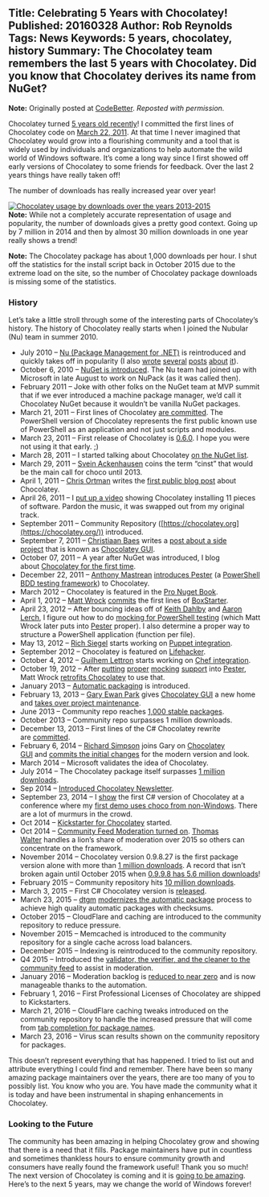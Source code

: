 Title: Celebrating 5 Years with Chocolatey!
Published: 20160328
Author: Rob Reynolds
Tags: News
Keywords: 5 years, chocolatey, history
Summary: The Chocolatey team remembers the last 5 years with Chocolatey. Did you know that Chocolatey derives its name from NuGet?
---
**Note:** Originally posted at [CodeBetter](http://codebetter.com/robreynolds/2016/03/28/5-years-with-chocolatey/). *Reposted with permission.*

Chocolatey turned [5 years old recently](https://twitter.com/ferventcoder/status/712410862611341312)! I committed the first lines of Chocolatey code on [March 22, 2011](https://github.com/ferventcoder/nugetpackages/commit/d16ed7ac675395b3bb8ecee90fb13efb03d4b619). At that time I never imagined that Chocolatey would grow into a flourishing community and a tool that is widely used by individuals and organizations to help automate the wild world of Windows software. It’s come a long way since I first showed off early versions of Chocolatey to some friends for feedback. Over the last 2 years things have really taken off!

The number of downloads has really increased year over year!

[![Chocolatey usage by downloads over the years 2013-2015](https://pbs.twimg.com/media/CbnRP_CVIAETF3j.jpg:large)](https://twitter.com/ferventcoder/status/700821290303623169)  
**Note:** While not a completely accurate representation of usage and popularity, the number of downloads gives a pretty good context. Going up by 7 million in 2014 and then by almost 30 million downloads in one year really shows a trend!

**Note:** The Chocolatey package has about 1,000 downloads per hour. I shut off the statistics for the install script back in October 2015 due to the extreme load on the site, so the number of Chocolatey package downloads is missing some of the statistics.

### History

Let’s take a little stroll through some of the interesting parts of Chocolatey’s history. The history of Chocolatey really starts when I joined the Nubular (Nu) team in summer 2010.

- July 2010 – [Nu (Package Management for .NET)](https://www.youtube.com/watch?v=IvxAa4XURss) is reintroduced and quickly takes off in popularity (I also [wrote](http://ferventcoder.com/archive/2010/07/15/gems---package-management-for-.net.aspx) [several](http://ferventcoder.com/archive/2010/07/16/how-to---gems-and-.net.aspx) [posts](http://ferventcoder.com/archive/2010/07/17/how-to-ndash-gems-and-.net-ndash-dependencies-references.aspx) [about](http://ferventcoder.com/archive/2010/07/19/gems-for-.net-ndash-community-response.aspx) [it](http://ferventcoder.com/archive/2010/07/26/the-future-of-.net-open-source-software-delivery.aspx)).
- October 6, 2010 – [NuGet is introduced](http://ferventcoder.com/archive/2010/10/06/the-evolution-of-package-management-for-.net.aspx). The Nu team had joined up with Microsoft in late August to work on NuPack (as it was called then).
- February 2011 – Joke with other folks on the NuGet team at MVP summit that if we ever introduced a machine package manager, we’d call it Chocolatey NuGet because it wouldn’t be vanilla NuGet packages.
- March 21, 2011 – First lines of Chocolatey [are committed](https://github.com/ferventcoder/nugetpackages/commit/d16ed7ac675395b3bb8ecee90fb13efb03d4b619). The PowerShell version of Chocolatey represents the first public known use of PowerShell as an application and not just scripts and modules.
- March 23, 2011 – First release of Chocolatey is [0.6.0](https://www.nuget.org/packages/chocolatey/0.6.0). I hope you were not using it that early. ;)
- March 28, 2011 – I started talking about Chocolatey [on the NuGet list](http://nuget.codeplex.com/discussions/251435).
- March 29, 2011 – [Svein Ackenhausen](https://twitter.com/ackenpacken) coins the term “cinst” that would be the main call for choco until 2013.
- April 1, 2011 – [Chris Ortman](https://twitter.com/chriso) writes the [first public blog post](https://chrisortman.wordpress.com/2011/04/01/getting-started-with-chocolatey/) about Chocolatey.
- April 26, 2011 – I [put up a video](https://www.youtube.com/watch?v=N-hWOUL8roU) showing Chocolatey installing 11 pieces of software. Pardon the music, it was swapped out from my original track.
- September 2011 – Community Repository ([https://chocolatey.org](https://chocolatey.org/)) introduced.
- September 7, 2011 – [Christiaan Baes](https://twitter.com/chrissie1) writes a [post about a side project](https://web.archive.org/web/20110926191629/http://blogs.lessthandot.com/index.php/DesktopDev/MSTech/chocolatey-gui) that is known as [Chocolatey GUI](https://github.com/chocolatey/ChocolateyGUI#features).
- October 07, 2011 – A year after NuGet was introduced, I blog about [Chocolatey for the first time](http://ferventcoder.com/archive/2011/10/07/letrsquos-get-chocolatey-kind-of-like-apt-get-for-windows.aspx).
- December 22, 2011 – [Anthony Mastrean](https://twitter.com/anthonymastrean/) [introduces Pester](https://github.com/chocolatey/chocolatey/pull/43) (a [PowerShell BDD testing framework](https://github.com/Pester/Pester)) to Chocolatey.
- March 2012 – Chocolatey is featured in the [Pro Nuget Book](http://www.amazon.com/Pro-NuGet-Experts-Voice-Microsoft/dp/1430241918/).
- April 1, 2012 – [Matt Wrock](https://twitter.com/mwrockx) [commits](https://github.com/mwrock/boxstarter/commit/2d96de030cf5f45b42690c3e01847f632b4e37e6) the first lines of [BoxStarter](http://boxstarter.org/).
- April 23, 2012 – After bouncing ideas off of [Keith Dahlby](https://twitter.com/dahlbyk) and [Aaron Lerch](https://twitter.com/aaronlerch), I figure out how to do [mocking for PowerShell testing](https://github.com/chocolatey/chocolatey/commit/3533d00a835c11aaba9aa3f34ff9d052496ff696#diff-48c72ff2102462265651d53d3d4e374f) (which Matt Wrock later puts into [Pester](https://github.com/pester/Pester) proper). I also determine a proper way to structure a PowerShell application (function per file).
- May 13, 2012 – [Rich Siegel](https://twitter.com/rismoney) starts working on [Puppet integration](https://github.com/chocolatey/puppet-chocolatey/commit/1c5f52ea0f06d109a9c24ba803dbd924f74d66a4).
- September 2012 – Chocolatey is featured on [Lifehacker](http://lifehacker.com/5942417/chocolatey-brings-lightning-quick-linux-style-package-management-to-windows).
- October 4, 2012 – [Guilhem Lettron](https://twitter.com/guilhemlettron) starts working on [Chef integration](https://github.com/chocolatey/chocolatey-cookbook/commit/99e151ca271ba8bf0f1e200a363649ceebf66daa).
- October 19, 2012 – After [putting](https://github.com/pester/Pester/commit/84d5acbab1d809a121378048908dd2a8b2dfefc9) [proper](https://github.com/pester/Pester/commit/ec77ceab7ba99bec93376ad6ca1f6f2d5dfc9d22) [mocking](https://github.com/pester/Pester/commit/4178c343a6574a8a9521be8a77006572fc49e311) [support](https://github.com/pester/Pester/commit/dd7dca288bf5d7258532243687b3f6b6e4936af3) into [Pester](https://github.com/pester/Pester), Matt Wrock [retrofits Chocolatey](https://github.com/chocolatey/chocolatey/commit/654703b9d4388eb385776986ce6d0ee53485a146) to use that.
- January 2013 – [Automatic packaging](https://github.com/chocolatey/choco/wiki/AutomaticPackages) is introduced.
- February 13, 2013 – [Gary Ewan Park](https://twitter.com/gep13) gives [Chocolatey GUI](https://chocolatey.org/packages/ChocolateyGUI) a new home and [takes over project maintenance](https://github.com/chocolatey/ChocolateyGUI/commit/c722821573cafce6bfb50760618a8c1803e76e7f).
- June 2013 – Community repo reaches [1,000 stable packages](http://ferventcoder.com/archive/2013/06/01/chocolatey-official-public-feed-now-has-1000-stable-packages.aspx).
- October 2013 – Community repo surpasses 1 million downloads.
- December 13, 2013 – First lines of the C# Chocolatey rewrite are [committed](https://github.com/chocolatey/choco/commit/b3dbcb851d95e9c0bd7f9f0438b7b087405e7e12).
- February 6, 2014 – [Richard Simpson](https://twitter.com/RichardSimp) joins Gary on [Chocolatey GUI](https://chocolatey.org/packages/ChocolateyGUI) and [commits the initial changes](https://github.com/chocolatey/ChocolateyGUI/commit/2d9bab432f58230f6c15f387608d58657201e536) for the modern version and look.
- March 2014 – Microsoft validates the idea of Chocolatey.
- July 2014 – The Chocolatey package itself surpasses [1 million downloads](https://twitter.com/ferventcoder/status/490992889036419072).
- Sep 2014 – [Introduced Chocolatey Newsletter](http://codebetter.com/robreynolds/2014/09/27/chocolatey-newsletter/).
- September 23, 2014 – I [show](https://www.youtube.com/watch?v=cZl_wKSciVk) the first C# version of Chocolatey at a conference where my [first demo uses choco from non-Windows](https://www.youtube.com/watch?v=cZl_wKSciVk). There are a lot of murmurs in the crowd.
- Oct 2014 – [Kickstarter for Chocolatey](https://www.kickstarter.com/projects/ferventcoder/chocolatey-the-alternative-windows-store-like-yum) started.
- Oct 2014 – [Community Feed Moderation turned on](http://codebetter.com/robreynolds/2014/10/27/chocolatey-now-has-package-moderation/). [Thomas Walter](https://twitter.com/IntrepidPenguin) handles a lion’s share of moderation over 2015 so others can concentrate on the framework.
- November 2014 – Chocolatey version 0.9.8.27 is the first package version alone with more than [1 million downloads](https://chocolatey.org/packages/chocolatey/0.9.8.27). A record that isn’t broken again until October 2015 when [0.9.9.8 has 5.6 million downloads](https://chocolatey.org/packages/chocolatey/0.9.9.8)!
- February 2015 – Community repository hits [10 million downloads](https://twitter.com/ferventcoder/status/568158076093763584).
- March 3, 2015 – First C# Chocolatey version is [released](https://chocolatey.org/packages/chocolatey/0.9.9).
- March 23, 2015 – [dtgm](https://twitter.com/dtgm1594) [modernizes the automatic package](https://github.com/dtgm/chocolatey-packages/commit/fcfa4c140253adc2b21eb2dfb886606e76fa6fdc#diff-5300e33986d291296548da9cd1586aa3) process to achieve high quality automatic packages with checksums.
- October 2015 – CloudFlare and caching are introduced to the community repository to reduce pressure.
- November 2015 – Memcached is introduced to the community repository for a single cache across load balancers.
- December 2015 – Indexing is reintroduced to the community repository.
- Q4 2015 – Introduced the [validator, the verifier, and the cleaner to the community feed](http://codebetter.com/robreynolds/2016/01/16/chocolatey-community-update/) to assist in moderation.
- January 2016 – Moderation backlog is [reduced to near zero](http://codebetter.com/robreynolds/2016/01/16/chocolatey-community-update/) and is now manageable thanks to the automation.
- February 1, 2016 – First Professional Licenses of Chocolatey are shipped to Kickstarters.
- March 21, 2016 – CloudFlare caching tweaks introduced on the community repository to handle the increased pressure that will come from [tab completion for package names](https://www.kickstarter.com/projects/ferventcoder/chocolatey-the-alternative-windows-store-like-yum/posts/1527031).
- March 23, 2016 – Virus scan results shown on the community repository for packages.

This doesn’t represent everything that has happened. I tried to list out and attribute everything I could find and remember. There have been so many amazing package maintainers over the years, there are too many of you to possibly list. You know who you are. You have made the community what it is today and have been instrumental in shaping enhancements in Chocolatey.

### Looking to the Future

The community has been amazing in helping Chocolatey grow and showing that there is a need that it fills. Package maintainers have put in countless and sometimes thankless hours to ensure community growth and consumers have really found the framework useful! Thank you so much! The next version of Chocolatey is coming and it is [going to be amazing](https://github.com/chocolatey/choco/blob/master/CHANGELOG.md). Here’s to the next 5 years, may we change the world of Windows forever!